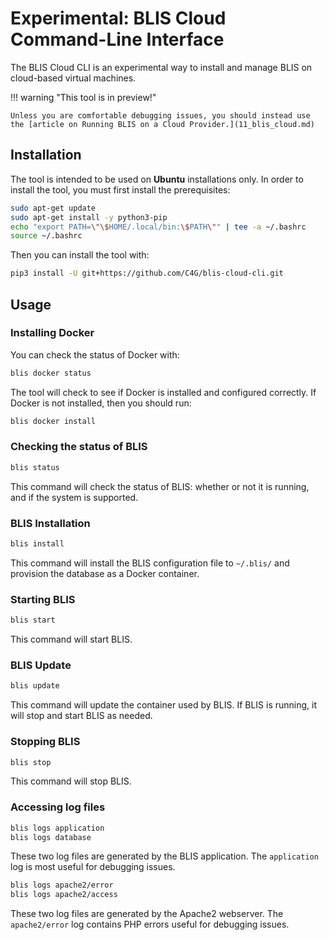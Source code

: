 # Experimental: BLIS Cloud Command-Line Interface

The BLIS Cloud CLI is an experimental way to install and manage BLIS on cloud-based virtual machines.

!!! warning "This tool is in preview!"

    Unless you are comfortable debugging issues, you should instead use the [article on Running BLIS on a Cloud Provider.](11_blis_cloud.md)

## Installation

The tool is intended to be used on **Ubuntu** installations only. In order to install the tool, you must first install the prerequisites:

```bash
sudo apt-get update
sudo apt-get install -y python3-pip
echo "export PATH=\"\$HOME/.local/bin:\$PATH\"" | tee -a ~/.bashrc
source ~/.bashrc
```

Then you can install the tool with:

```bash
pip3 install -U git+https://github.com/C4G/blis-cloud-cli.git
```

## Usage

### Installing Docker

You can check the status of Docker with:

```bash
blis docker status
```

The tool will check to see if Docker is installed and configured correctly.
If Docker is not installed, then you should run:

```bash
blis docker install
```

### Checking the status of BLIS

```bash
blis status
```

This command will check the status of BLIS: whether or not it is running, and if the system is supported.

### BLIS Installation

```bash
blis install
```

This command will install the BLIS configuration file to `~/.blis/` and provision the database as a Docker container.

### Starting BLIS

```bash
blis start
```

This command will start BLIS.


### BLIS Update

```bash
blis update
```

This command will update the container used by BLIS. If BLIS is running, it will stop and start BLIS as needed.

### Stopping BLIS

```bash
blis stop
```

This command will stop BLIS.

### Accessing log files

```bash
blis logs application
blis logs database
```

These two log files are generated by the BLIS application. The `application` log is most useful for debugging issues.

```bash
blis logs apache2/error
blis logs apache2/access
```

These two log files are generated by the Apache2 webserver. The `apache2/error` log contains PHP errors useful for debugging issues.
